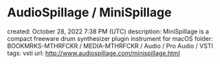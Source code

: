 # AudioSpillage / MiniSpillage

created: October 28, 2022 7:38 PM (UTC)
description: MiniSpillage is a compact freeware drum synthesizer plugin instrument for macOS
folder: BOOKMRKS-MTHRFCKR / MEDIA-MTHRFCKR / Audio / Pro Audio / VSTI
tags: vsti
url: http://www.audiospillage.com/minispillage.html